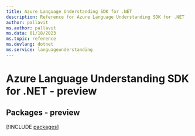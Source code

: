 ```yaml
---
title: Azure Language Understanding SDK for .NET
description: Reference for Azure Language Understanding SDK for .NET
author: pallavit
ms.author: pallavit
ms.data: 01/18/2023
ms.topic: reference
ms.devlang: dotnet
ms.service: languageunderstanding
---
```

# Azure Language Understanding SDK for .NET - preview
## Packages - preview
[!INCLUDE [packages](language-understanding-index.md)]
